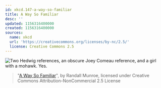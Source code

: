```yaml
---
id: xkcd.147-a-way-so-familiar
title: A Way So Familiar
desc: ''
updated: 1156316400000
created: 1156316400000
sources:
  name: xkcd
  url: 'https://creativecommons.org/licenses/by-nc/2.5/'
  license: Creative Commons 2.5
---
```

![Two Hedwig references, an obscure Joey Comeau reference, and a girl with a mohawk.  Yes.](https://imgs.xkcd.com/comics/a_way_so_familiar.png)
> "[A Way So Familiar](https://xkcd.com/147/)", by Randall Munroe, licensed under Creative Commons Attribution-NonCommercial 2.5 License
